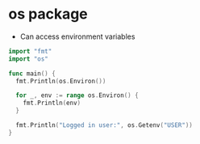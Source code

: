 # os package

- Can access environment variables

```go
import "fmt"
import "os"

func main() {
  fmt.Println(os.Environ())

  for _, env := range os.Environ() {
    fmt.Println(env)
  }

  fmt.Println("Logged in user:", os.Getenv("USER"))
}
```
